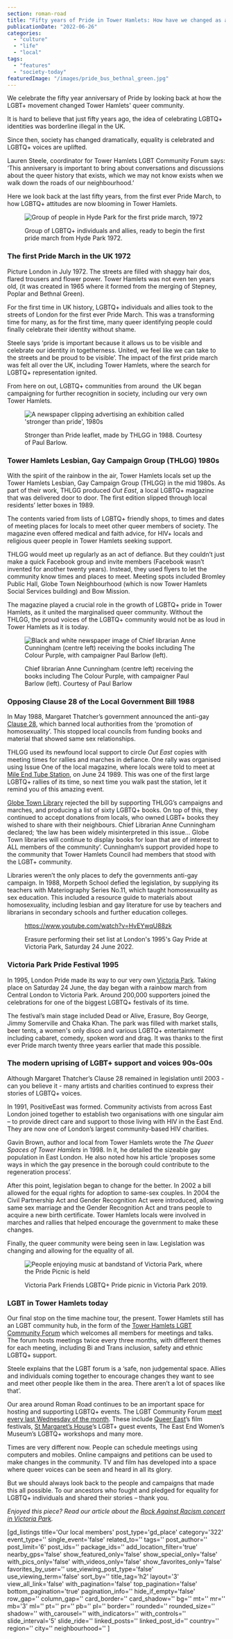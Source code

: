 ```yaml
---
section: roman-road
title: "Fifty years of Pride in Tower Hamlets: How have we changed as a society?"
publicationDate: "2022-06-26"
categories: 
  - "culture"
  - "life"
  - "local"
tags: 
  - "features"
  - "society-today"
featuredImage: "/images/pride_bus_bethnal_green.jpg"
---
```


We celebrate the fifty year anniversary of Pride by looking back at how the LGBT+ movement changed Tower Hamlets' queer community.

It is hard to believe that just fifty years ago, the idea of celebrating LGBTQ+ identities was borderline illegal in the UK. 

Since then, society has changed dramatically, equality is celebrated and LGBTQ+ voices are uplifted. 

Lauren Steele, coordinator for Tower Hamlets LGBT Community Forum says: ‘This anniversary is important to bring about conversations and discussions about the queer history that exists, which we may not know exists when we walk down the roads of our neighbourhood.’ 

Here we look back at the last fifty years, from the first ever Pride March, to how LGBTQ+ attitudes are now blooming in Tower Hamlets.

<figure>

![Group of people in Hyde Park for the first pride march, 1972](/images/First_Pride_in_Hyde_Park_1972-1024x682.jpg)

<figcaption>

Group of LGBTQ+ individuals and allies, ready to begin the first pride march from Hyde Park 1972.

</figcaption>

</figure>

### The first Pride March in the UK 1972

Picture London in July 1972. The streets are filled with shaggy hair dos, flared trousers and flower power. Tower Hamlets was not even ten years old, (it was created in 1965 where it formed from the merging of Stepney, Poplar and Bethnal Green).

For the first time in UK history, LGBTQ+ individuals and allies took to the streets of London for the first ever Pride March. This was a transforming time for many, as for the first time, many queer identifying people could finally celebrate their identity without shame. 

Steele says ‘pride is important because it allows us to be visible and celebrate our identity in togetherness. United, we feel like we can take to the streets and be proud to be visible’. The impact of the first pride march was felt all over the UK, including Tower Hamlets, where the search for LGBTQ+ representation ignited.

From here on out, LGBTQ+ communities from around  the UK began campaigning for further recognition in society, including our very own Tower Hamlets.

<figure>

![A newspaper clipping advertising an exhibition called 'stronger than pride', 1980s](/images/Stronger-than-pride.jpg)

<figcaption>

Stronger than Pride leaflet, made by THLGG in 1988. Courtesy of Paul Barlow.

</figcaption>

</figure>

### Tower Hamlets Lesbian, Gay Campaign Group (THLGG) 1980s

With the spirit of the rainbow in the air, Tower Hamlets locals set up the Tower Hamlets Lesbian, Gay Campaign Group (THLGG) in the mid 1980s. As part of their work, THLGG produced _Out East_, a local LGBTQ+ magazine that was delivered door to door. The first edition slipped through local residents’ letter boxes in 1989. 

The contents varied from lists of LGBTQ+ friendly shops, to times and dates of meeting places for locals to meet other queer members of society. The magazine even offered medical and faith advice, for HIV+ locals and religious queer people in Tower Hamlets seeking support. 

THLGG would meet up regularly as an act of defiance. But they couldn’t just make a quick Facebook group and invite members (Facebook wasn’t invented for another twenty years). Instead, they used flyers to let the community know times and places to meet. Meeting spots included Bromley Public Hall, Globe Town Neighbourhood (which is now Tower Hamlets Social Services building) and Bow Mission.

The magazine played a crucial role in the growth of LGBTQ+ pride in Tower Hamlets, as it united the marginalised queer community. Without the THLGG, the proud voices of the LGBTQ+ community would not be as loud in Tower Hamlets as it is today.

<figure>

![Black and white newspaper image of Chief librarian Anne Cunningham (centre left) receiving the books including The Colour Purple, with campaigner Paul Barlow (left).](/images/Globe-Town-library-fight-lgbt-newspaper-clipping-1024x683.jpg)

<figcaption>

Chief librarian Anne Cunningham (centre left) receiving the books including The Colour Purple, with campaigner Paul Barlow (left). Courtesy of Paul Barlow

</figcaption>

</figure>

### Opposing Clause 28 of the Local Government Bill 1988

In May 1988, Margaret Thatcher’s government announced the anti-gay [Clause 28](https://www.bbc.co.uk/bbcthree/article/cacc0b40-c3a4-473b-86cc-11863c0b3f30), which banned local authorities from the ‘promotion of homosexuality’. This stopped local councils from funding books and material that showed same sex relationships. 

THLGG used its newfound local support to circle _Out East_ copies with meeting times for rallies and marches in defiance. One rally was organised using Issue One of the local magazine, where locals were told to meet at [Mile End Tube Station](https://romanroadlondon.com/bow-road-tube-station-history/), on June 24 1989. This was one of the first large LGBTQ+ rallies of its time, so next time you walk past the station, let it remind you of this amazing event.

[Globe Town Library](https://romanroadlondon.com/globe-town-library-fight-ban-lgbtq-gay-books/) rejected the bill by supporting THLGG’s campaigns and marches, and producing a list of sixty LGBTQ+ books. On top of this, they continued to accept donations from locals, who owned LGBT+ books they wished to share with their neighbours. Chief Librarian Anne Cunningham declared; ‘the law has been widely misinterpreted in this issue… Globe Town libraries will continue to display books for loan that are of interest to ALL members of the community’. Cunningham’s support provided hope to the community that Tower Hamlets Council had members that stood with the LGBT+ community.

Libraries weren’t the only places to defy the governments anti-gay campaign. In 1988, Morpeth School defied the legislation, by supplying its teachers with Materiography Series No.11, which taught homosexuality as sex education. This included a resource guide to materials about homosexuality, including lesbian and gay literature for use by teachers and librarians in secondary schools and further education colleges. 

<figure>

https://www.youtube.com/watch?v=HvEYwqU88zk

<figcaption>

Erasure performing their set list at London's 1995's Gay Pride at Victoria Park, Saturday 24 June 2022.

</figcaption>



</figure>

### Victoria Park Pride Festival 1995

In 1995, London Pride made its way to our very own [Victoria Park](https://www.independent.co.uk/news/uk/partying-with-pride-a-sign-of-the-times-1587859.html). Taking place on Saturday 24 June, the day began with a rainbow march from Central London to Victoria Park. Around 200,000 supporters joined the celebrations for one of the biggest LGBTQ+ festivals of its time.

The festival’s main stage included Dead or Alive, Erasure, Boy George, Jimmy Somerville and Chaka Khan. The park was filled with market stalls, beer tents, a women's only disco and various LGBTQ+ entertainment including cabaret, comedy, spoken word and drag. It was thanks to the first ever Pride march twenty three years earlier that made this possible.

### The modern uprising of LGBT+ support and voices 90s-00s

Although Margaret Thatcher’s Clause 28 remained in legislation until 2003 - can you believe it - many artists and charities continued to express their stories of LGBTQ+ voices. 

In 1991, PositiveEast was formed. Community activists from across East London joined together to establish two organisations with one singular aim – to provide direct care and support to those living with HIV in the East End. They are now one of London’s largest community-based HIV charities.

Gavin Brown, author and local from Tower Hamlets wrote the _The Queer Spaces of Tower Hamlets_ in 1998. In it, he detailed the sizeable gay population in East London. He also noted how his article ‘proposes some ways in which the gay presence in the borough could contribute to the regeneration process’. 

After this point, legislation began to change for the better. In 2002 a bill allowed for the equal rights for adoption to same-sex couples. In 2004 the Civil Partnership Act and Gender Recognition Act were introduced, allowing same sex marriage and the Gender Recognition Act and trans people to acquire a new birth certificate. Tower Hamlets locals were involved in marches and rallies that helped encourage the government to make these changes.

Finally, the queer community were being seen in law. Legislation was changing and allowing for the equality of all.

<figure>

![People enjoying music at bandstand of Victoria Park, where the Pride Picnic is held](/images/victoria-park-lgbt-pride-picnic-1024x683.jpg)

<figcaption>

Victoria Park Friends LGBTQ+ Pride picnic in Victoria Park 2019.

</figcaption>

</figure>

### LGBT in Tower Hamlets today

Our final stop on the time machine tour, the present. Tower Hamlets still has an LGBT community hub, in the form of the [Tower Hamlets LGBT Community Forum](https://thlgbtvoices.wordpress.com/) which welcomes all members for meetings and talks. The forum hosts meetings twice every three months, with different themes for each meeting, including Bi and Trans inclusion, safety and ethnic LGBTQ+ support. 

Steele explains that the LGBT forum is a ‘safe, non judgemental space. Allies and individuals coming together to encourage changes they want to see and meet other people like them in the area. There aren’t a lot of spaces like that’.

Our area around Roman Road continues to be an important space for hosting and supporting LGBTQ+ events. The LGBT Community Forum [meet every last Wednesday of the month](https://thlgbtvoices.wordpress.com/2016/02/16/meeting-venue-details/). These include [Queer East](https://queereast.org.uk/)’s film festivals, [St Margaret’s House](https://www.stmargaretshouse.org.uk/)’s LGBT+ guest events, The East End Women’s Museum’s LGBTQ+ workshops and many more. 

Times are very different now. People can schedule meetings using computers and mobiles. Online campaigns and petitions can be used to make changes in the community. TV and film has developed into a space where queer voices can be seen and heard in all its glory. 

But we should always look back to the people and campaigns that made this all possible. To our ancestors who fought and pledged for equality for LGBTQ+ individuals and shared their stories – thank you.

_Enjoyed this piece? Read our article about the [Rock Against Racism concert in Victoria Park](https://romanroadlondon.com/rock-against-racism-victoria-park/)._

\[gd\_listings title='Our local members' post\_type='gd\_place' category='322' event\_type='' single\_event='false' related\_to='' tags='' post\_author='' post\_limit='6' post\_ids='' package\_ids='' add\_location\_filter='true' nearby\_gps='false' show\_featured\_only='false' show\_special\_only='false' with\_pics\_only='false' with\_videos\_only='false' show\_favorites\_only='false' favorites\_by\_user='' use\_viewing\_post\_type='false' use\_viewing\_term='false' sort\_by='' title\_tag='h2' layout='3' view\_all\_link='false' with\_pagination='false' top\_pagination='false' bottom\_pagination='true' pagination\_info='' hide\_if\_empty='false' row\_gap='' column\_gap='' card\_border='' card\_shadow='' bg='' mt='' mr='' mb='3' ml='' pt='' pr='' pb='' pl='' border='' rounded='' rounded\_size='' shadow='' with\_carousel='' with\_indicators='' with\_controls='' slide\_interval='5' slide\_ride='' linked\_posts='' linked\_post\_id='' country='' region='' city='' neighbourhood='' \]
